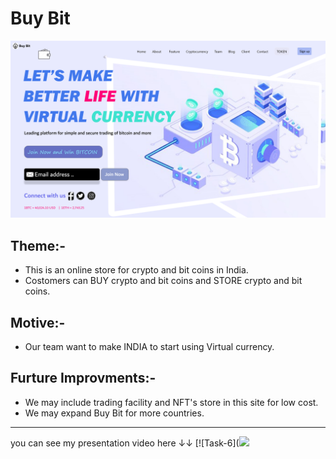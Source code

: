# Buy Bit

![Buy Bit](https://github.com/GowthamReddyS1/Coginizance/blob/main/Task%203/A.png "Buy Bit")


## **__Theme__**:-


* This is an online store for crypto and bit coins in India.
* Costomers can BUY crypto and bit coins and STORE crypto and bit coins.


## Motive:-


* Our team want to make INDIA to start using Virtual currency.


## Furture Improvments:-


* We may include trading facility and NFT's store in this site for low cost.
* We may expand Buy Bit for more countries.

***
you can see my presentation video here ↓↓
[![Task-6]([![](https://res.cloudinary.com/marcomontalbano/image/upload/v1646314289/video_to_markdown/images/youtube--ECjMtsQqX58-c05b58ac6eb4c4700831b2b3070cd403.jpg)](https://youtu.be/ECjMtsQqX58 "Task-6")





